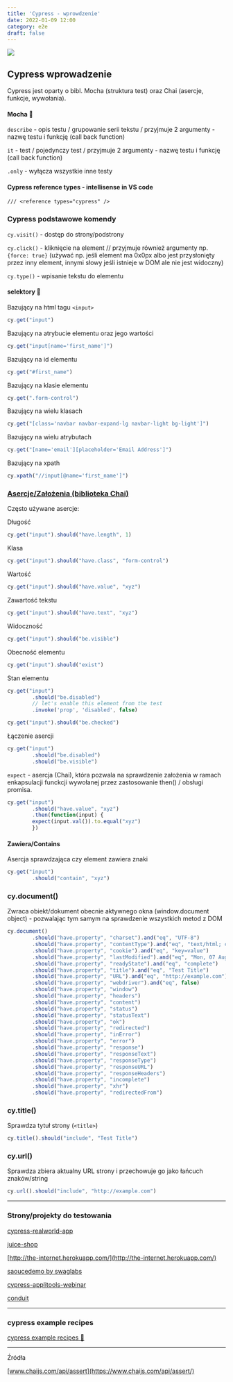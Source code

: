 ```yaml
---
title: 'Cypress - wprowdzenie'
date: 2022-01-09 12:00
category: e2e
draft: false
---
```


![](https://www.cypress.io/static/cypress-io-logo-social-share-8fb8a1db3cdc0b289fad927694ecb415.png)


## Cypress wprowadzenie

Cypress jest oparty o bibl. Mocha (struktura test) oraz Chai (asercje, funkcje, wywołania).
#### Mocha 🥤 

`describe` - opis testu / grupowanie serii tekstu / przyjmuje 2 argumenty - nazwę testu i funkcję (call back function)

`it` - test / pojedynczy test / przyjmuje 2 argumenty - nazwę testu i funkcję (call back function)

`.only` - wyłącza wszystkie inne testy

#### Cypress reference types - intellisense in VS code

    /// <reference types="cypress" />

### Cypress podstawowe komendy

`cy.visit()` - dostęp do strony/podstrony

`cy.click()` - kliknięcie na element // przyjmuje również argumenty np. `{force: true}` (używać np. jeśli element ma 0x0px albo jest przysłonięty przez inny element, innymi słowy jeśli istnieje w DOM ale nie jest widoczny)

`cy.type()` - wpisanie tekstu do elementu

#### selektory 🏹 

Bazujący na html tagu `<input>`
```js
cy.get("input")
```
Bazujący na atrybucie elementu oraz jego wartości
```js
cy.get("input[name='first_name']")
```
Bazujący na id elementu
```js
cy.get("#first_name")
```
Bazujący na klasie elementu
```js
cy.get(".form-control")
```
Bazujący na wielu klasach
```js
cy.get("[class='navbar navbar-expand-lg navbar-light bg-light']")
```
Bazujący na wielu atrybutach
```js
cy.get("[name='email'][placeholder='Email Address']")
```
Bazujący na xpath
```js
cy.xpath("//input[@name='first_name']")
```
### [Asercje/Założenia (biblioteka Chai)](https://docs.cypress.io/guides/references/assertions#Chai)

Często używane asercje:

Długość
```js
cy.get("input").should("have.length", 1)
```
Klasa
```js
cy.get("input").should("have.class", "form-control")
```
Wartość
```js
cy.get("input").should("have.value", "xyz")
```
Zawartość tekstu
```js
cy.get("input").should("have.text", "xyz")
```
Widoczność
```js
cy.get("input").should("be.visible")
```

Obecność elementu
```js
cy.get("input").should("exist")
```
Stan elementu
```js
cy.get("input")
        .should("be.disabled")
        // let's enable this element from the test
        .invoke('prop', 'disabled', false)

cy.get("input").should("be.checked")   
```

Łączenie asercji
```js
cy.get("input")
        .should("be.disabled")
        .should("be.visible")
```

`expect` - asercja (Chai), która pozwala na sprawdzenie założenia w ramach enkapsulacji funckcji wywołanej przez zastosowanie then() / obsługi promisa.
```js
cy.get("input")
        .should("have.value", "xyz")
        .then(function(input) {
        expect(input.val()).to.equal("xyz")
        })
```

#### Zawiera/Contains

Asercja sprawdzająca czy element zawiera znaki
```js
cy.get("input")
        .should("contain", "xyz")
```

### cy.document()

Zwraca obiekt/dokument obecnie aktywnego okna (window.document object) - pozwalając tym samym na sprawdzenie wszystkich metod z DOM
```js
cy.document()
        .should("have.property", "charset").and("eq", "UTF-8")
        .should("have.property", "contentType").and("eq", "text/html; charset=UTF-8")
        .should("have.property", "cookie").and("eq", "key=value")
        .should("have.property", "lastModified").and("eq", "Mon, 07 Aug 2012 19:00:00 GMT")
        .should("have.property", "readyState").and("eq", "complete")
        .should("have.property", "title").and("eq", "Test Title")
        .should("have.property", "URL").and("eq", "http://example.com")
        .should("have.property", "webdriver").and("eq", false)
        .should("have.property", "window")
        .should("have.property", "headers")
        .should("have.property", "content")
        .should("have.property", "status")
        .should("have.property", "statusText")
        .should("have.property", "ok")
        .should("have.property", "redirected")
        .should("have.property", "inError")
        .should("have.property", "error")
        .should("have.property", "response")
        .should("have.property", "responseText")
        .should("have.property", "responseType")
        .should("have.property", "responseURL")
        .should("have.property", "responseHeaders")
        .should("have.property", "incomplete")
        .should("have.property", "xhr")
        .should("have.property", "redirectedFrom")
```
### cy.title()

Sprawdza tytuł strony (`<title>`)
```js
cy.title().should("include", "Test Title")
```

### cy.url()


Sprawdza zbiera aktualny URL strony i przechowuje go jako łańcuch znaków/string 
```js
cy.url().should("include", "http://example.com")
```
---
### Strony/projekty do testowania 

[cypress-realworld-app](https://github.com/cypress-io/cypress-realworld-app)


[juice-shop](https://github.com/juice-shop/juice-shop)


[http://the-internet.herokuapp.com/](http://the-internet.herokuapp.com/)


[saoucedemo by swaglabs](https://www.saucedemo.com/)

[cypress-applitools-webinar](https://github.com/applitools/cypress-applitools-webinar)

[conduit](https://cirosantilli-realworld-next.herokuapp.com/)

---
### cypress example recipes

[cypress example recipes 🚀 ](https://github.com/cypress-io/cypress-example-recipes#logging-in-recipes)


---

Źródła

[www.chaijs.com/api/assert](https://www.chaijs.com/api/assert/)



